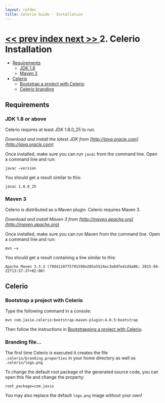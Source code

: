 ```yaml
---
layout: refdoc
title: Celerio Guide - Installation
---
```

[ << prev ](introduction.html) [ index ](index.html) [ next >> ](bootstrap.html)
2. Celerio Installation
=======================

* [Requirements](#requirements)
    * [JDK 1.8](#requirements-jdk)
    * [Maven 3](#requirements-maven3)
* [Celerio](#celerio)
    * [Bootstrap a project with Celerio](#celerio-bootstrap)
    * [Celerio branding](#celerio-branding)


<a name="requirements"></a>
Requirements
------------

<a name="requirements-jdk"></a>
### JDK 1.8 or above

Celerio requires at least JDK 1.8.0_25 to run.

*Download and install the latest JDK from [http://java.oracle.com](http://java.oracle.com)*

Once installed, make sure you can run `javac` from the command line. Open a command line and run:

	javac –version

You should get a result similar to this:

    javac 1.8.0_25

<a name="requirements-maven3"></a>
### Maven 3

Celerio is distributed as a Maven plugin. Celerio requires Maven 3.

*Download and install Maven 3 from [http://maven.apache.org](http://maven.apache.org)*

Once installed, make sure you can run Maven from the command line.
Open a command line and run:

	mvn –v

You should get a result containing a line similar to this:

    Apache Maven 3.3.3 (7994120775791599e205a5524ec3e0dfe41d4a06; 2015-04-22T13:57:37+02:00)


<a name="celerio"></a>
Celerio
-------

<a name="celerio-bootstrap"></a>
### Bootstrap a project with Celerio

Type the following command in a console:

    mvn com.jaxio.celerio:bootstrap-maven-plugin:4.0.5:bootstrap

Then follow the instructions in [Bootstrapping a project with Celerio](bootstrap.html).

<a name="celerio-branding"></a>
### Branding file...

The first time Celerio is executed it creates the file `.celerio/branding.properties` in your home directory as well as
`.celerio/logo.png`

To change the default root package of the generated source code, you can open this file and change the property:

    root_package=com.jaxio

You may also replace the default `logo.png` image without your own!

